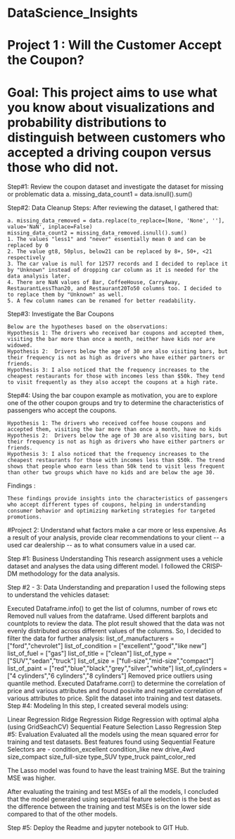 # DataScience_Insights

# Project 1 : Will the Customer Accept the Coupon?
# Goal: This project aims to use what you know about visualizations and probability distributions to distinguish between customers who accepted a driving coupon versus those who did not.


Step#1: Review the coupon dataset and investigate the dataset for missing or problematic data
     a. missing_data_count1 = data.isnull().sum()

Step#2: Data Cleanup Steps: After reviewing the dataset, I gathered that:

    a. missing_data_removed = data.replace(to_replace=[None, 'None', ''], value='NaN', inplace=False) 
    missing_data_count2 = missing_data_removed.isnull().sum()
    1. The values "less1" and "never" essentially mean 0 and can be replaced by 0
    2. The value gt8, 50plus, below21 can be replaced by 8+, 50+, <21 respectively
    3. The car value is null for 12577 records and I decided to replace it by "Unknown" instead of dropping car column as it is needed for the data analysis later.
    4. There are NaN values of Bar, CoffeeHouse, CarryAway, RestaurantLessThan20, and Restaurant20To50 columns too. I decided to to replace them by "Unknown" as well.
    5. A few column names can be renamed for better readability.
    
Step#3: Investigate the Bar Coupons

    Below are the hypotheses based on the observations:
    Hypothesis 1: The drivers who received bar coupons and accepted them, visiting the bar more than once a month, neither have kids nor are widowed. 
    Hypothesis 2:  Drivers below the age of 30 are also visiting bars, but their frequency is not as high as drivers who have either partners or friends. 
    Hypothesis 3: I also noticed that the frequency increases to the cheapest restaurants for those with incomes less than $50k. They tend to visit frequently as they also accept the coupons at a high rate.
    
Step#4: Using the bar coupon example as motivation, you are to explore one of the other coupon groups and try to determine the      characteristics of passengers who accept the coupons.  

    Hypothesis 1: The drivers who received coffee house coupons and accepted them, visiting the bar more than once a month, have no kids 
    Hypothesis 2:  Drivers below the age of 30 are also visiting bars, but their frequency is not as high as drivers who have either partners or friends. 
    Hypothesis 3: I also noticed that the frequency increases to the cheapest restaurants for those with incomes less than $50k. The trend shows that people whoo earn less than 50k tend to visit less frequent than other two groups which have no kids and are below the age 30.

 Findings :
 
    These findings provide insights into the characteristics of passengers who accept different types of coupons, helping in understanding consumer behavior and optimizing marketing strategies for targeted promotions.





#Project 2: Understand what factors make a car more or less expensive. As a result of your analysis, provide clear recommendations to your client -- a used car dealership -- as to what consumers value in a used car.

Step #1: Business Understanding This research assignment uses a vehicle dataset and analyses the data using different model. I followed the CRISP-DM methodology for the data analysis.

Step #2 - 3: Data Understanding and preparation I used the following steps to understand the vehicles dataset:

Executed Dataframe.info() to get the list of columns, number of rows etc
Removed null values from the dataframe.
Used different barplots and countplots to review the data.
The plot result showed that the data was not evenly distributed across different values of the columns. So, I decided to filter the data for further analysis: list_of_manufacturers = ["ford","chevrolet"] list_of_condition = ["excellent","good","like new"] list_of_fuel = ["gas"] list_of_title = ["clean"] list_of_type = ["SUV","sedan","truck"] list_of_size = ["full-size","mid-size","compact"] list_of_paint = ["red","blue","black","grey","silver","white"] list_of_cylinders = ["4 cylinders","6 cylinders","8 cylinders"]
Removed price outliers using quantile method.
Executed Dataframe.corr() to determine the correlation of price and various
attributes and found posivite and negative correlation of various attributes to price.
Split the dataset into training and test datasets.
Step #4: Modeling In this step, I created several models using:

Linear Regression
Ridge Regression
Ridge Regression with optimal alpha (using GridSeachCV)
Sequential Feature Selection
Lasso Regression
Step #5: Evaluation Evaluated all the models using the mean squared error for training and test datasets. Best features found using Sequential Feature Selectors are - condition_excellent
condition_like new
drive_4wd
size_compact size_full-size
type_SUV
type_truck
paint_color_red

The Lasso model was found to have the least training MSE. But the training MSE was higher.

After evaluating the training and test MSEs of all the models, I concluded that the model generated using sequential feature selection is the best as the difference between the training and test MSEs is on the lower side compared to that of the other models.

Step #5: Deploy the Readme and jupyter notebook to GIT Hub.
